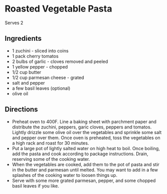 # Roasted Vegetable Pasta
Serves 2

## Ingredients
* 1 zuchini - sliced into coins
* 1 pack cherry tomatos
* 2 bulbs of garlic - cloves removed and peeled
* 1 yellow pepper - chopped
* 1/2 cup butter
* 1/2 cup parmesan cheese - grated
* salt and pepper
* a few basil leaves (optional)
* olive oil

## Directions
* Preheat oven to 400F. Line a baking sheet with parchment paper and distribute the zuchini, peppers, garic cloves, peppers and tomatos. Lightly drizzle some olive oil over the vegetables and sprinkle some salt and pepper over them. Once oven is preheated, toss the vegetables on a high rack and roast for 30 minutes.
* Put a large pot of lightly salted water on high heat to boil. Once boiling, add the pasta and cook according to package instructions. Drain, reserving some of the cooking water.
* When the vegetables are cooked, add them to the pot of pasta and stir in the butter and parmesan until melted. You may want to add in a few splashes of the cooking water to loosen things up. 
* Serve with some more grated parmesan, pepper, and some chopped basil leaves if you like.
